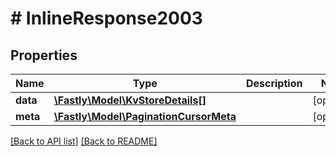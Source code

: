 # # InlineResponse2003

## Properties

Name | Type | Description | Notes
------------ | ------------- | ------------- | -------------
**data** | [**\Fastly\Model\KvStoreDetails[]**](KvStoreDetails.md) |  | [optional] 
**meta** | [**\Fastly\Model\PaginationCursorMeta**](PaginationCursorMeta.md) |  | [optional] 


[[Back to API list]](../../README.md#endpoints) [[Back to README]](../../README.md)
